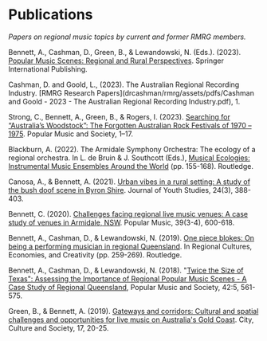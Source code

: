 # Publications

*Papers on regional music topics by current and former RMRG members.*

Bennett, A., Cashman, D., Green, B., & Lewandowski, N. (Eds.). (2023). [Popular Music Scenes: Regional and Rural Perspectives](https://doi.org/10.1007/978-3-031-08615-1). Springer International Publishing.

Cashman, D. and Goold, L., (2023). The Australian Regional Recording Industry. [RMRG Research Papers](drcashman/rmrg/assets/pdfs/Cashman and Goold - 2023 - The Australian Regional Recording Industry.pdf), 1.

Strong, C., Bennett, A., Green, B., & Rogers, I. (2023). [Searching for “Australia’s Woodstock”: The Forgotten Australian Rock Festivals of 1970 – 1975](https://doi.org/10.1080/03007766.2023.2184595). Popular Music and Society, 1–17.

Blackburn, A. (2022). The Armidale Symphony Orchestra: The ecology of a regional orchestra. In L. de Bruin & J. Southcott (Eds.), [Musical Ecologies: Instrumental Music Ensembles Around the World](file:///Users/davidcashman/Dropbox/Projects/Current%20Academic%20Projects/Regional%20Music%20Research%20Group/Website/publications.html#:~:text=Musical%20Ecologies%3A%20Instrumental%20Music%20Ensembles%20Around%20the%20World) (pp. 155-168). Routledge.

Canosa, A., & Bennett, A. (2021). [Urban vibes in a rural setting: A study of the bush doof scene in Byron Shire](https://www.tandfonline.com/doi/abs/10.1080/13676261.2020.1730772). Journal of Youth Studies, 24(3), 388-403.

Bennett, C. (2020). [Challenges facing regional live music venues: A case study of venues in Armidale, NSW](https://doi.org/10.1017/S0261143020000483). Popular Music, 39(3-4), 600-618.

Bennett, A., Cashman, D., & Lewandowski, N. (2019). [One piece blokes: On being a performing musician in regional Queensland](https://doi.org/10.4324/9780429459290-14). In Regional Cultures, Economies, and Creativity (pp. 259-269). Routledge.

Bennett, A., Cashman, D., & Lewandowski, N. (2018). "[Twice the Size of Texas": Assessing the Importance of Regional Popular Music Scenes - A Case Study of Regional Queensland](https://doi.org/10.1080/03007766.2018.1521714), Popular Music and Society, 42:5, 561-575.

Green, B., & Bennett, A. (2019). [Gateways and corridors: Cultural and spatial challenges and opportunities for live music on Australia's Gold Coast](https://doi.org/10.1016/j.ccs.2018.08.003). City, Culture and Society, 17, 20-25.